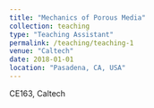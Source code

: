 ```yaml
---
title: "Mechanics of Porous Media"
collection: teaching
type: "Teaching Assistant"
permalink: /teaching/teaching-1
venue: "Caltech"
date: 2018-01-01
location: "Pasadena, CA, USA"
---
```


CE163, Caltech
